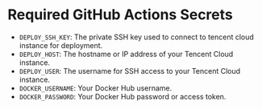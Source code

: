 # Required GitHub Actions Secrets

- `DEPLOY_SSH_KEY`: The private SSH key used to connect to tencent cloud instance for deployment.
- `DEPLOY_HOST`: The hostname or IP address of your Tencent Cloud instance.
- `DEPLOY_USER`: The username for SSH access to your Tencent Cloud instance.
- `DOCKER_USERNAME`: Your Docker Hub username.
- `DOCKER_PASSWORD`: Your Docker Hub password or access token.